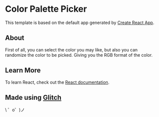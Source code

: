 # Color Palette Picker
This template is based on the default app generated by [Create React App](https://github.com/facebookincubator/create-react-app).

## About
First of all, you can select the color you may like, but also you can randomize the color to be picked. Giving you the RGB format of the color.

## Learn More

To learn React, check out the [React documentation](https://reactjs.org/).

Made using [Glitch](https://glitch.com/)
-------------------

\ ゜o゜)ノ
